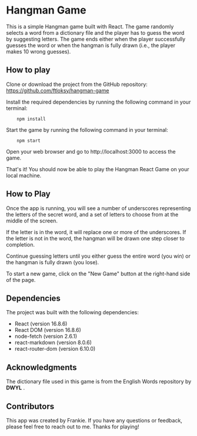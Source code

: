 # Hangman Game

This is a simple Hangman game built with React.
The game randomly selects a word from a dictionary file
and the player has to guess the word by suggesting letters.
The game ends either when the player successfully
guesses the word or when the hangman is fully drawn
(i.e., the player makes 10 wrong guesses).

## How to play

Clone or download the project from the GitHub repository:
https://github.com/ftloksy/hangman-game

Install the required dependencies by running
the following command in your terminal:

        npm install

Start the game by running the following command in your terminal:

        npm start

Open your web browser and go to http://localhost:3000 to access the game.

That's it! You should now be able to play the Hangman React Game
on your local machine.

## How to Play

Once the app is running, you will see a number
of underscores representing the letters of the secret word,
and a set of letters to choose from at the middle of the screen.

If the letter is in the word, it will replace one or more of the underscores.
If the letter is not in the word,
the hangman will be drawn one step closer to completion.

Continue guessing letters until you either guess the entire word (you win)
or the hangman is fully drawn (you lose).

To start a new game, 
click on the "New Game" button at the right-hand side of the page.

## Dependencies

The project was built with the following dependencies:

 - React (version 16.8.6)
 - React DOM (version 16.8.6)
 - node-fetch (version 2.6.1)
 - react-markdown (version 8.0.6)
 - react-router-dom (version 6.10.0)

## Acknowledgments

The dictionary file used in this game is from the English Words
repository by __DWYL__ .

## Contributors

This app was created by Frankie. If you have any questions or feedback, please feel free to reach out to me. Thanks for playing!
